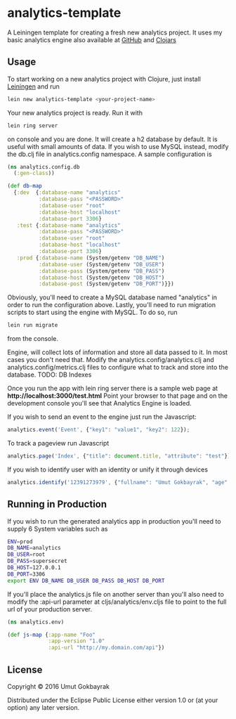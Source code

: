 # analytics-template

A Leiningen template for creating a fresh new analytics project. It uses my basic analytics engine also available at  [GitHub](https://github.com/umutgokbayrak/analytics-engine) and [Clojars](https://clojars.org/org.clojars.umutgokbayrak/analytics-engine)

## Usage

To start working on a new analytics project with Clojure, just install [Leiningen](http://leiningen.org) and run


```bash
lein new analytics-template <your-project-name>
```

Your new analytics project is ready. Run it with 

```bash
lein ring server
```

on console and you are done. It will create a h2 database by default. It is useful with small amounts of data. If you wish to use MySQL instead, modify the db.clj file in analytics.config namespace. A sample configuration is

```clojure
(ns analytics.config.db
  (:gen-class))

(def db-map
  {:dev  {:database-name "analytics"
          :database-pass "<PASSWORD>"
          :database-user "root"
          :database-host "localhost"
          :database-port 3306}
   :test {:database-name "analytics"
          :database-pass "<PASSWORD>"
          :database-user "root"
          :database-host "localhost"
          :database-port 3306}
   :prod {:database-name (System/getenv "DB_NAME")
          :database-user (System/getenv "DB_USER")
          :database-pass (System/getenv "DB_PASS")
          :database-host (System/getenv "DB_HOST")
          :database-post (System/getenv "DB_PORT")}})
```

Obviously, you'll need to create a MySQL database named "analytics" in order to run the configuration above. Lastly, you'll need to run migration scripts to start using the engine with MySQL. To do so, run

```bash
lein run migrate
```

from the console. 

Engine, will collect lots of information and store all data passed to it. In most cases you don't need that. Modify the analytics.config/analytics.clj and analytics.config/metrics.clj files to configure what to track and store into the database. 
TODO: DB Indexes

Once you run the app with lein ring server there is a sample web page at **http://localhost:3000/test.html** Point your browser to that page and on the development console you'll see that Analytics Engine is loaded. 

If you wish to send an event to the engine just run the Javascript:

```javascript
analytics.event('Event', {"key1": "value1", "key2": 122});
```

To track a pageview run Javascript

```javascript
analytics.page('Index', {"title": document.title, "attribute": "test"});
```

If you wish to identify user with an identity or unify it through devices

```javascript
analytics.identify('12391273979', {"fullname": "Umut Gokbayrak", "age": 39, "visit-count": 12, "email": "hebelek@pismail.com"})
```
## Running in Production

If you wish to run the generated analytics app in production you'll need to supply 6 System variables such as

```bash
ENV=prod
DB_NAME=analytics
DB_USER=root
DB_PASS=supersecret
DB_HOST=127.0.0.1
DB_PORT=3306
export ENV DB_NAME DB_USER DB_PASS DB_HOST DB_PORT
```

If you'll place the analytics.js file on another server than you'll also need to modify the :api-url parameter at cljs/analytics/env.cljs file to point to the full url of your production server.

```clojure
(ns analytics.env)

(def js-map {:app-name "Foo"
             :app-version "1.0"
             :api-url "http://my.domain.com/api"})

```

## License

Copyright © 2016 Umut Gokbayrak

Distributed under the Eclipse Public License either version 1.0 or (at
your option) any later version.
